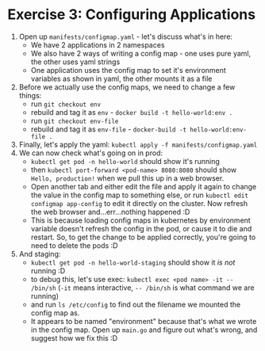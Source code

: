 # Exercise 3: Configuring Applications
1. Open up `manifests/configmap.yaml` - let's discuss what's in here:
    - We have 2 applications in 2 namespaces
    - We also have 2 ways of writing a config map - one uses pure yaml, the other uses yaml strings
    - One application uses the config map to set it's environment variables as shown in yaml, the other mounts it as a file
1. Before we actually use the config maps, we need to change a few things:
    - run `git checkout env`
    - rebuild and tag it as `env` - `docker build -t hello-world:env .`
    - run `git checkout env-file`
    - rebuild and tag it as `env-file` - `docker-build -t hello-world:env-file .`
1. Finally, let's apply the yaml: `kubectl apply -f manifests/configmap.yaml`
1. We can now check what's going on in prod: 
    - `kubectl get pod -n hello-world` should show it's running
    - then `kubectl port-forward <pod-name> 8080:8080` should show `Hello, production!` when we pull this up in a web browser. 
    - Open another tab and either edit the file and apply it again to change the value in the config map to something else, or run `kubectl edit configmap app-config` to edit it directly on the cluster. Now refresh the web browser and...err...nothing happened :D
    - This is because loading config maps in kubernetes by environment variable doesn't refresh the config in the pod, or cause it to die and restart. So, to get the change to be applied correctly, you're going to need to delete the pods :D
1. And staging:
    - `kubectl get pod -n hello-world-staging` should show it _is not_ running :D
    - to debug this, let's use exec: `kubectl exec <pod name> -it -- /bin/sh` (`-it` means interactive, `-- /bin/sh` is what command we are running)
    - and run `ls /etc/config` to find out the filename we mounted the config map as.
    - It appears to be named "environment" because that's what we wrote in the config map. Open up `main.go` and figure out what's wrong, and suggest how we fix this :D